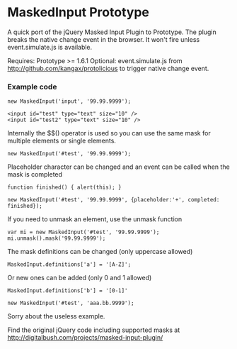 MaskedInput Prototype
=============

A quick port of the jQuery Masked Input Plugin to Prototype.
The plugin breaks the native change event in the browser. It won't fire unless event.simulate.js is available.

Requires: Prototype >= 1.6.1
Optional: event.simulate.js from http://github.com/kangax/protolicious to trigger native change event.

### Example code

    new MaskedInput('input', '99.99.9999');
  
    <input id="test" type="text" size="10" />
    <input id="test2" type="text" size="10" />
  
Internally the $$() operator is used so you can use the same mask for multiple elements or single elements.

    new MaskedInput('#test', '99.99.9999'); 

Placeholder character can be changed and an event can be called when the mask is completed
    
    function finished() { alert(this); } 
   
    new MaskedInput('#test', '99.99.9999', {placeholder:'+', completed: finished}); 
   
If you need to unmask an element, use the unmask function 
   
    var mi = new MaskedInput('#test', '99.99.9999'); 
    mi.unmask().mask('99.99.9999');
   
The mask definitions can be changed (only uppercase allowed)

    MaskedInput.definitions['a'] = '[A-Z]'; 
  
Or new ones can be added (only 0 and 1 allowed)
  
    MaskedInput.definitions['b'] = '[0-1]' 
  
    new MaskedInput('#test', 'aaa.bb.9999');   
  
Sorry about the useless example.
   
Find the original jQuery code including supported masks at http://digitalbush.com/projects/masked-input-plugin/